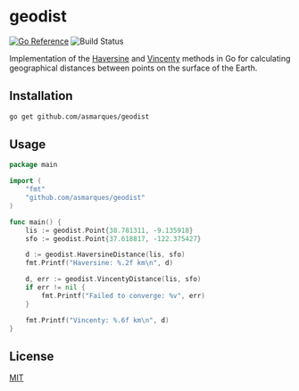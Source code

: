 # geodist

[![Go Reference](https://pkg.go.dev/badge/github.com/asmarques/geodist.svg)](https://pkg.go.dev/github.com/asmarques/geodist)
![Build Status](https://github.com/asmarques/geodist/workflows/CI/badge.svg)

Implementation of the [Haversine](http://en.wikipedia.org/wiki/Haversine_formula) and [Vincenty](http://en.wikipedia.org/wiki/Vincenty%27s_formulae) methods in Go for calculating geographical distances between points on the surface of the Earth.

## Installation

```bash
go get github.com/asmarques/geodist
```

## Usage

```go
package main

import (
	"fmt"
	"github.com/asmarques/geodist"
)

func main() {
	lis := geodist.Point{38.781311, -9.135918}
	sfo := geodist.Point{37.618817, -122.375427}

	d := geodist.HaversineDistance(lis, sfo)
	fmt.Printf("Haversine: %.2f km\n", d)

	d, err := geodist.VincentyDistance(lis, sfo)
	if err != nil {
		fmt.Printf("Failed to converge: %v", err)
	}

	fmt.Printf("Vincenty: %.6f km\n", d)
}
```

## License

[MIT](LICENSE)
